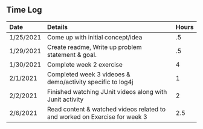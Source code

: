 ## Time Log ##


| Date      | Details | Hours |
|:----------|:--------|:------|
| 1/25/2021 | Come up with initial concept/idea |.5|
|1/29/2021|Create readme, Write up problem statement & goal. |.5|
|1/30/2021|Complete week 2 exercise|4|
|2/1/2021|Completed week 3 videoes & demo/activity specific to log4j|1|
|2/2/2021|Finished watching JUnit videos along with Junit activity|2|
|2/6/2021|Read content & watched videos related to and worked on Exercise for week 3|2.5|

